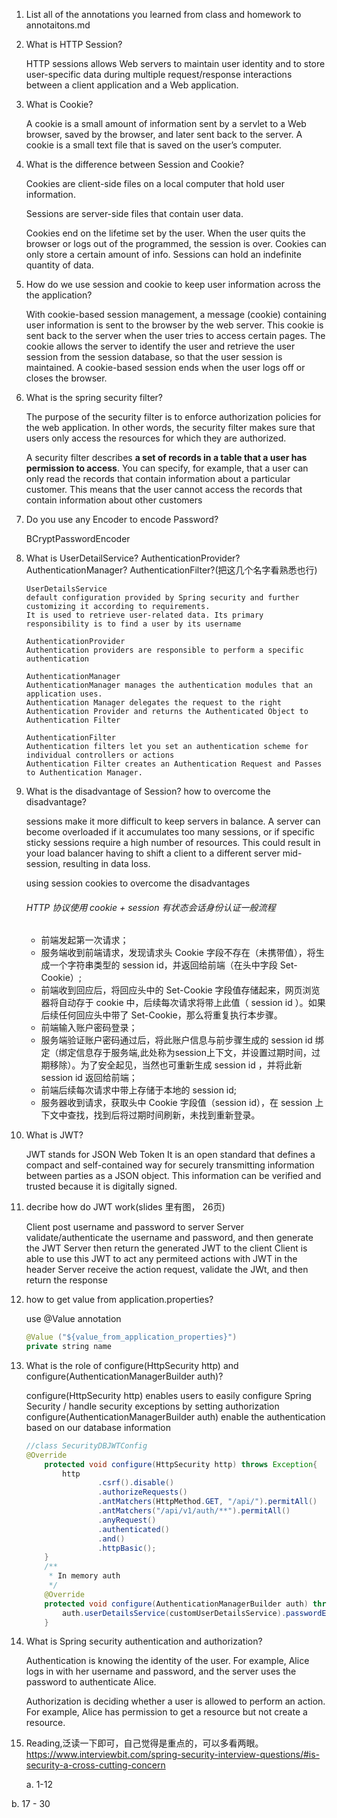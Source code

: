 1. List all of the annotations you learned from class and homework to annotaitons.md

2. What is HTTP Session?

   HTTP sessions allows Web servers to maintain user identity and to store user-specific data during multiple request/response interactions between a client application and a Web application.

3. What is Cookie?

   A cookie is a small amount of information sent by a servlet to a Web browser, saved by the browser, and later sent back to the server. 
   A cookie is a small text file that is saved on the user’s computer.

4. What is the difference between Session and Cookie?

   Cookies are client-side files on a local computer that hold user information.	

   Sessions are server-side files that contain user data.

   Cookies end on the lifetime set by the user. When the user quits the browser or logs out of the programmed, the session is over.
   Cookies can only store a certain amount of info. Sessions can hold an indefinite quantity of data.

5. How do we use session and cookie to keep user information across the the application?

   With cookie-based session management, a message (cookie) containing user information is sent to the browser by the web server. 
   This cookie is sent back to the server when the user tries to access certain pages. 
   The cookie allows the server to identify the user and retrieve the user session from the session database, so that the user session is maintained. 
   A cookie-based session ends when the user logs off or closes the browser. 

6. What is the spring security filter?

   The purpose of the security filter is to enforce authorization policies for the web application. 
   In other words, the security filter makes sure that users only access the resources for which they are authorized.

   A security filter describes **a set of records in a table that a user has permission to access**. You can specify, for example, that a user can only read the records that contain information about a particular customer. This means that the user cannot access the records that contain information about other customers

7. Do you use any Encoder to encode Password?

   BCryptPasswordEncoder

8. What is UserDetailService? AuthenticationProvider?AuthenticationManager? AuthenticationFilter?(把这几个名字看熟悉也行)

   ```
   UserDetailsService
   default configuration provided by Spring security and further customizing it according to requirements.
   It is used to retrieve user-related data. Its primary responsibility is to find a user by its username
   
   AuthenticationProvider
   Authentication providers are responsible to perform a specific authentication
   
   AuthenticationManager
   AuthenticationManager manages the authentication modules that an application uses. 
   Authentication Manager delegates the request to the right Authentication Provider and returns the Authenticated Object to Authentication Filter
   
   AuthenticationFilter
   Authentication filters let you set an authentication scheme for individual controllers or actions
   Authentication Filter creates an Authentication Request and Passes to Authentication Manager.
   ```

9. What is the disadvantage of Session? how to overcome the disadvantage?

   sessions make it more difficult to keep servers in balance. 
   A server can become overloaded if it accumulates too many sessions, or if specific sticky sessions require a high number of resources. 
   This could result in your load balancer having to shift a client to a different server mid-session, resulting in data loss.

   using session cookies to overcome the disadvantages

   ###### HTTP 协议使用 cookie + session 有状态会话身份认证一般流程

   - 前端发起第一次请求；
   - 服务端收到前端请求，发现请求头 Cookie 字段不存在（未携带值），将生成一个字符串类型的 session id，并返回给前端（在头中字段 Set-Cookie）;
   - 前端收到回应后，将回应头中的 Set-Cookie 字段值存储起来，网页浏览器将自动存于 cookie 中，后续每次请求将带上此值（ session id ）。如果后续任何回应头中带了 Set-Cookie，那么将重复执行本步骤。
   - 前端输入账户密码登录；
   - 服务端验证账户密码通过后，将此账户信息与前步骤生成的 session id 绑定（绑定信息存于服务端,此处称为session上下文，并设置过期时间，过期移除）。为了安全起见，当然也可重新生成 session id ，并将此新 session id 返回给前端；
   - 前端后续每次请求中带上存储于本地的 session id;
   - 服务器收到请求，获取头中 Cookie 字段值（session id），在 session 上下文中查找，找到后将过期时间刷新，未找到重新登录。

10. What is JWT?

    JWT stands for JSON Web Token
    It is an open standard that defines a compact and self-contained way for securely transmitting information between parties as a JSON object. 
    This information can be verified and trusted because it is digitally signed.

11. decribe how do JWT work(slides 里有图， 26页)

    Client post username and password to server
    Server validate/authenticate the username and password, and then generate the JWT
    Server then return the generated JWT to the client
    Client is able to use this JWT to act any permiteed actions with JWT in the header
    Server receive the action request, validate the JWt, and then return the response

12. how to get value from application.properties?

    use @Value annotation

    ```java
    @Value ("${value_from_application_properties}")
    private string name
    ```

13. What is the role of configure(HttpSecurity http) and configure(AuthenticationManagerBuilder auth)?

    configure(HttpSecurity http) enables users to easily configure Spring Security / handle security exceptions by setting authorization 
    configure(AuthenticationManagerBuilder auth)  enable the authentication based on our database information

    ```java
    //class SecurityDBJWTConfig
    @Override
        protected void configure(HttpSecurity http) throws Exception{
            http
                    .csrf().disable()
                    .authorizeRequests()
                    .antMatchers(HttpMethod.GET, "/api/").permitAll()
                    .antMatchers("/api/v1/auth/**").permitAll()
                    .anyRequest()
                    .authenticated()
                    .and()
                    .httpBasic();
        }
        /**
         * In memory auth
         */
        @Override
        protected void configure(AuthenticationManagerBuilder auth) throws Exception {
            auth.userDetailsService(customUserDetailsService).passwordEncoder(passwordEncoder());
        }
    ```

    

14. What is Spring security authentication and authorization?

    Authentication is knowing the identity of the user. 
    For example, Alice logs in with her username and password, and the server uses the password to authenticate Alice.

    Authorization is deciding whether a user is allowed to perform an action. 
    For example, Alice has permission to get a resource but not create a resource.

15. Reading,泛读一下即可，自己觉得是重点的，可以多看两眼。https://www.interviewbit.com/spring-security-interview-questions/#is-security-a-cross-cutting-concern

    a. 1-12

b. 17 - 30